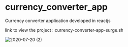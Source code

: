 # currency_converter_app
Currency converter application developed in reactjs

link to view the project : currency-converter-app-surge.sh

![2020-07-20 (2)](https://user-images.githubusercontent.com/50666531/87935086-c7748a80-ca66-11ea-80c8-2aa237b4e231.png)
